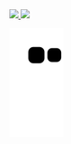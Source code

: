 <!--
**CabezaDelSapito/CabezaDelSapito** is a ✨ _special_ ✨ repository because its `README.md` (this file) appears on your GitHub profile.

Here are some ideas to get you started:

- 🔭 I’m currently working on ...
- 🌱 I’m currently learning ...
- 👯 I’m looking to collaborate on ...
- 🤔 I’m looking for help with ...
- 💬 Ask me about ...
- 📫 How to reach me: ...
- 😄 Pronouns: ...
- ⚡ Fun fact: ...
-->

<div>
  <a href="https://github.com/CabezaDelSapito">  
  <img height="180em" src="https://github-readme-stats.vercel.app/api?username=CabezaDelSapito&show_icons=true&theme=dark&include_all_commits=true&count_private=true"/>
  <img height="180em" src="https://github-readme-stats.vercel.app/api/top-langs/?username=CabezaDelSapito&layout=compact&langs_count=16&theme=dark"/>
</div>

![Snake animation](https://github.com/CabezaDelSapito/CabezaDelSapito/blob/output/github-contribution-grid-snake.svg)

